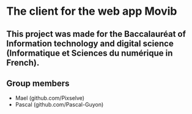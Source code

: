 # The client for the web app Movib

## This project was made for the Baccalauréat of Information technology and digital science (Informatique et Sciences du numérique in French).

## Group members
* Mael (github.com/Pixselve)
* Pascal (github.com/Pascal-Guyon)

